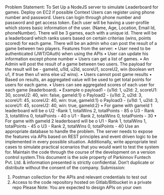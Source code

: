 
Problem Statement: To Set Up a NodeJS server to simulate Leaderboard for games. 
Deploy on EC2 if possible 
Context
Users can register using phone number and password. Users can login through phone 
number and password and get access token. Each user will be having a user-profile which 
stores basic information of the user. (Name, Age, Location, Email Id, phoneNumber). There 
will be 3 games, each with a unique id. There will be a leaderboard which ranks users based 
on certain criterias (wins, points scored) for each game. There will be an admin who can 
post the result of a game between two players.
Features from the server:
• User need to be authenticated (JWT/OAuth) when using the APIs
• User can update his information except phone number
• Users can get a list of games.
• An Admin will post the result of a game between two users. The payload for the 
result will be - gameId, u1Id, u2Id, scoreU1, scoreU2, win (boolean wrt u1, if true 
then u1 wins else u2 wins).
• Users cannot post game results
• Based on results, an aggregated value will be used to get total points for users for 
each game.
• Users can see aggregated scores of each user for each game (leaderboard).
• Example
o payload1 - {u1Id: 1, u2Id: 2, scoreU1: 30, scoreU2: 40, win: false, gameId:1}
o Payload2 - {u1Id: 2, u2Id: 3, scoreU1: 45, scoreU2: 40, win: true, gameId:1}
o Payload3 - {u1Id: 1, u2Id: 3, scoreU1: 45, scoreU2: 40, win: true, gameId:2}
• For game with gameId 1 leaderboard will be
o U2 -Rank 1, totalWins 2, totalPoints - 85
o U3 - Rank 3, totalWins 0, totalPoints - 40
o U1 - Rank 2, totalWins 0, totalPoints - 30 
• For game with gameId 2 leaderboard will be
o U1 - Rank 1, totalWins 1, totalPoints - 45
o U3 - Rank 2, totalWins 0, totalPoints - 40
Use an appropriate database to handle the problem. The server needs to expose the 
features via APIs based on REST principles and event driven logic to be implemented in 
every possible situation. Additionally, write appropriate test cases to simulate practical 
scenarios that you would want to test the system for. Maintain the code through the course 
of the development on a version control system.This document is the sole property of Parkinnov Funtech Pvt. Ltd. & information presented is
strictly confidential. Don’t duplicate or distribute without the consent of the company.
Submission:
1. Postman collection for the APIs and relevant credentials to test out
2. Access to the code repository hosted on Gitlab/Bitbucket in a private repo
Please Note: You are expected to design APIs on your own
